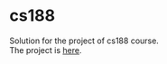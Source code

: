 # cs188
Solution for the project of cs188 course.  
The project is [here](https://inst.eecs.berkeley.edu/~cs188/sp22/projects/).
